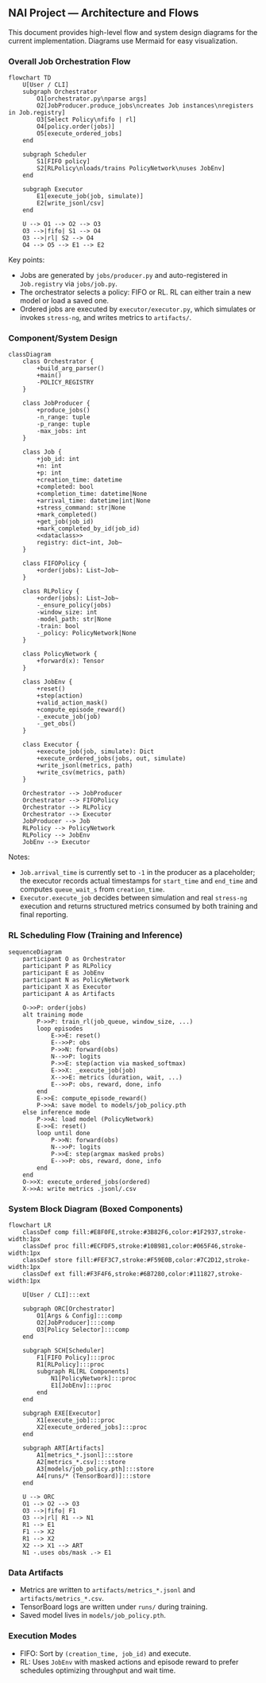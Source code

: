 ## NAI Project — Architecture and Flows

This document provides high-level flow and system design diagrams for the current implementation. Diagrams use Mermaid for easy visualization.

### Overall Job Orchestration Flow

```mermaid
flowchart TD
    U[User / CLI]
    subgraph Orchestrator
        O1[orchestrator.py\nparse args]
        O2[JobProducer.produce_jobs\ncreates Job instances\nregisters in Job.registry]
        O3[Select Policy\nfifo | rl]
        O4[policy.order(jobs)]
        O5[execute_ordered_jobs]
    end

    subgraph Scheduler
        S1[FIFO policy]
        S2[RLPolicy\nloads/trains PolicyNetwork\nuses JobEnv]
    end

    subgraph Executor
        E1[execute_job(job, simulate)]
        E2[write_jsonl/csv]
    end

    U --> O1 --> O2 --> O3
    O3 -->|fifo| S1 --> O4
    O3 -->|rl| S2 --> O4
    O4 --> O5 --> E1 --> E2
```

Key points:

- Jobs are generated by `jobs/producer.py` and auto-registered in `Job.registry` via `jobs/job.py`.
- The orchestrator selects a policy: FIFO or RL. RL can either train a new model or load a saved one.
- Ordered jobs are executed by `executor/executor.py`, which simulates or invokes `stress-ng`, and writes metrics to `artifacts/`.

### Component/System Design

```mermaid
classDiagram
    class Orchestrator {
        +build_arg_parser()
        +main()
        -POLICY_REGISTRY
    }

    class JobProducer {
        +produce_jobs()
        -n_range: tuple
        -p_range: tuple
        -max_jobs: int
    }

    class Job {
        +job_id: int
        +n: int
        +p: int
        +creation_time: datetime
        +completed: bool
        +completion_time: datetime|None
        +arrival_time: datetime|int|None
        +stress_command: str|None
        +mark_completed()
        +get_job(job_id)
        +mark_completed_by_id(job_id)
        <<dataclass>>
        registry: dict~int, Job~
    }

    class FIFOPolicy {
        +order(jobs): List~Job~
    }

    class RLPolicy {
        +order(jobs): List~Job~
        -_ensure_policy(jobs)
        -window_size: int
        -model_path: str|None
        -train: bool
        -_policy: PolicyNetwork|None
    }

    class PolicyNetwork {
        +forward(x): Tensor
    }

    class JobEnv {
        +reset()
        +step(action)
        +valid_action_mask()
        +compute_episode_reward()
        -_execute_job(job)
        -_get_obs()
    }

    class Executor {
        +execute_job(job, simulate): Dict
        +execute_ordered_jobs(jobs, out, simulate)
        +write_jsonl(metrics, path)
        +write_csv(metrics, path)
    }

    Orchestrator --> JobProducer
    Orchestrator --> FIFOPolicy
    Orchestrator --> RLPolicy
    Orchestrator --> Executor
    JobProducer --> Job
    RLPolicy --> PolicyNetwork
    RLPolicy --> JobEnv
    JobEnv --> Executor
```

Notes:

- `Job.arrival_time` is currently set to `-1` in the producer as a placeholder; the executor records actual timestamps for `start_time` and `end_time` and computes `queue_wait_s` from `creation_time`.
- `Executor.execute_job` decides between simulation and real `stress-ng` execution and returns structured metrics consumed by both training and final reporting.

### RL Scheduling Flow (Training and Inference)

```mermaid
sequenceDiagram
    participant O as Orchestrator
    participant P as RLPolicy
    participant E as JobEnv
    participant N as PolicyNetwork
    participant X as Executor
    participant A as Artifacts

    O->>P: order(jobs)
    alt training mode
        P->>P: train_rl(job_queue, window_size, ...)
        loop episodes
            E->>E: reset()
            E-->>P: obs
            P->>N: forward(obs)
            N-->>P: logits
            P->>E: step(action via masked_softmax)
            E->>X: _execute_job(job)
            X-->>E: metrics (duration, wait, ...)
            E-->>P: obs, reward, done, info
        end
        E->>E: compute_episode_reward()
        P->>A: save model to models/job_policy.pth
    else inference mode
        P->>A: load model (PolicyNetwork)
        E->>E: reset()
        loop until done
            P->>N: forward(obs)
            N-->>P: logits
            P->>E: step(argmax masked probs)
            E-->>P: obs, reward, done, info
        end
    end
    O->>X: execute_ordered_jobs(ordered)
    X->>A: write metrics .jsonl/.csv
```

### System Block Diagram (Boxed Components)

```mermaid
flowchart LR
    classDef comp fill:#E8F0FE,stroke:#3B82F6,color:#1F2937,stroke-width:1px
    classDef proc fill:#ECFDF5,stroke:#10B981,color:#065F46,stroke-width:1px
    classDef store fill:#FEF3C7,stroke:#F59E0B,color:#7C2D12,stroke-width:1px
    classDef ext fill:#F3F4F6,stroke:#6B7280,color:#111827,stroke-width:1px

    U[User / CLI]:::ext

    subgraph ORC[Orchestrator]
        O1[Args & Config]:::comp
        O2[JobProducer]:::comp
        O3[Policy Selector]:::comp
    end

    subgraph SCH[Scheduler]
        F1[FIFO Policy]:::proc
        R1[RLPolicy]:::proc
        subgraph RL[RL Components]
            N1[PolicyNetwork]:::proc
            E1[JobEnv]:::proc
        end
    end

    subgraph EXE[Executor]
        X1[execute_job]:::proc
        X2[execute_ordered_jobs]:::proc
    end

    subgraph ART[Artifacts]
        A1[metrics_*.jsonl]:::store
        A2[metrics_*.csv]:::store
        A3[models/job_policy.pth]:::store
        A4[runs/* (TensorBoard)]:::store
    end

    U --> ORC
    O1 --> O2 --> O3
    O3 -->|fifo| F1
    O3 -->|rl| R1 --> N1
    R1 --> E1
    F1 --> X2
    R1 --> X2
    X2 --> X1 --> ART
    N1 -.uses obs/mask .-> E1
```

### Data Artifacts

- Metrics are written to `artifacts/metrics_*.jsonl` and `artifacts/metrics_*.csv`.
- TensorBoard logs are written under `runs/` during training.
- Saved model lives in `models/job_policy.pth`.

### Execution Modes

- FIFO: Sort by `(creation_time, job_id)` and execute.
- RL: Uses `JobEnv` with masked actions and episode reward to prefer schedules optimizing throughput and wait time.
